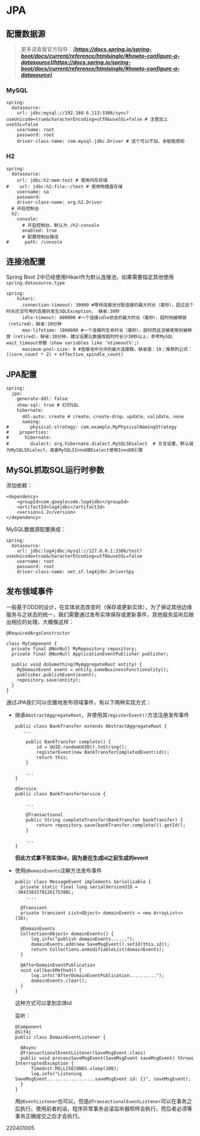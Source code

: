 # JPA

## 配置数据源

> 更多请查看官方指导：***[https://docs.spring.io/spring-boot/docs/current/reference/htmlsingle/#howto-configure-a-datasource](https://docs.spring.io/spring-boot/docs/current/reference/htmlsingle/#howto-configure-a-datasource)***

### MySQL

```
spring:
  datasource:
    url: jdbc:mysql://192.168.6.113:3306/sync?useUnicode=true&characterEncoding=utf8&useSSL=false # 注意加上 useSSL=false
    username: root
    password: root
    driver-class-name: com.mysql.jdbc.Driver # 这个可以不加，会智能感知
```

### H2

```
spring:
  datasource:
    url: jdbc:h2:mem:test # 使用内存存储
#    url: jdbc:h2:file:~/test # 使用物理盘存储
    username: sa
    password:
    driver-class-name: org.h2.Driver
  # 开启控制台
  h2:
    console:
      # 开启控制台，默认为 /h2-console
      enabled: true
      # 配置控制台路径
#      path: /console
```

## 连接池配置

Spring Boot 2中已经使用Hikari作为默认连接池，如果需要指定其他使用`spring.datasource.type`

```
spring:
    hikari:
      connection-timeout: 30000 #等待连接池分配连接的最大时长（毫秒），超过这个时长还没可用的连接则发生SQLException， 缺省:30秒
      idle-timeout: 600000 #一个连接idle状态的最大时长（毫秒），超时则被释放（retired），缺省:10分钟
      max-lifetime: 1800000 #一个连接的生命时长（毫秒），超时而且没被使用则被释放（retired），缺省:30分钟，建议设置比数据库超时时长少30秒以上，参考MySQL wait_timeout参数（show variables like '%timeout%';）
      maximum-pool-size: 9 #连接池中允许的最大连接数。缺省值：10；推荐的公式：((core_count * 2) + effective_spindle_count)
```

## JPA配置

```
spring:
  jpa:
    generate-ddl: false
    show-sql: true # 打印SQL
    hibernate:
      ddl-auto: create # create、create-drop、update、validate、none
      naming:
#        physical-strategy: com.example.MyPhysicalNamingStrategy
#    properties:
#      hibernate:
#        dialect: org.hibernate.dialect.MySQL5Dialect  # 方言设置，默认就为MySQL5Dialect，或者MySQL5InnoDBDialect使用InnoDB引擎
```



## MySQL抓取SQL运行时参数

添加依赖：

```
<dependency>
    <groupId>com.googlecode.log4jdbc</groupId>
    <artifactId>log4jdbc</artifactId>
    <version>1.2</version>
</dependency>
```

MySQL数据源配置换成：

```
spring:
  datasource:
    url: jdbc:log4jdbc:mysql://127.0.0.1:3306/test?useUnicode=true&characterEncoding=utf8&useSSL=false
    username: root
    password: root
    driver-class-name: net.sf.log4jdbc.DriverSpy
```

## 发布领域事件

一般基于DDD的设计，在实体状态改变时（保存或更新实体），为了保证其他边缘服务与之状态的统一，我们需要通过发布实体保存或更新事件，其他服务监听后做出相应的处理，大概像这样：

```
@RequiredArgsConstructor

class MyComponent {
  private final @NonNull MyRepository repository;
  private final @NonNull ApplicationEventPublisher publisher;

  public void doSomething(MyAggregateRoot entity) {
    MyDomainEvent event = entity.someBusinessFunctionality();
    publisher.publishEvent(event);
    repository.save(entity);
  }
}
```

通过JPA我们可以优雅地发布领域事件，有以下两种实现方式：

* 继承`AbstractAggregateRoot`，并使用其`registerEvent()`方法注册发布事件

  ```
  public class BankTransfer extends AbstractAggregateRoot {
     ...

      public BankTransfer complete() {
          id = UUID.randomUUID().toString();
          registerEvent(new BankTransferCompletedEvent(id));
          return this;
      }
      
      ...
  }

  ```

  ```
  @Service
  public class BankTransferService {

      ...
      
      @Transactional
      public String completeTransfer(BankTransfer bankTransfer) {
          return repository.save(bankTransfer.complete()).getId();
      }

      ...
  }

  ```

  **但此方式拿不到实体id，因为是在生成id之前生成的event**

* 使用`@DomainEvents`注解方法发布事件

  ```
  public class MessageEvent implements Serializable {
  	private static final long serialVersionUID = -3843381578126175380L;
      ....
      
  	@Transient
  	private transient List<Object> domainEvents = new ArrayList<>(16);

  	@DomainEvents
  	Collection<Object> domainEvents() {
  		log.info("publish domainEvents......");
  		domainEvents.add(new SaveMsgEvent().setId(this.id));
  		return Collections.unmodifiableList(domainEvents);
  	}

  	@AfterDomainEventPublication
  	void callbackMethod() {
  		log.info("AfterDomainEventPublication..........");
  		domainEvents.clear();
  	}
  }
  ```

  这种方式可以拿到实体id

  监听：

  ```
  @Component
  @Slf4j
  public class DomainEventListener {

  	@Async
  	@TransactionalEventListener(SaveMsgEvent.class)
  	public void processSaveMsgEvent(SaveMsgEvent saveMsgEvent) throws InterruptedException {
  		TimeUnit.MILLISECONDS.sleep(100);
  		log.info("Listening SaveMsgEvent..................saveMsgEvent id: {}", saveMsgEvent);
  	}
  }
  ```

  用`@EventListener`也可以，但是`@TransactionalEventListener`可以在事务之后执行。使用前者的话，程序异常事务会滚监听器照样会执行，而后者必须等事务正确提交之后才会执行。

220401005